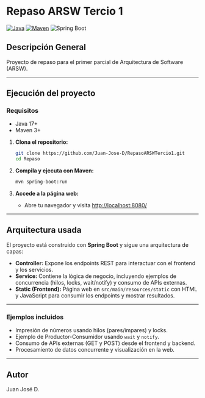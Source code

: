 
# Repaso ARSW Tercio 1

[![Java](https://img.shields.io/badge/Java-17%2B-blue.svg)](https://www.oracle.com/java/)
[![Maven](https://img.shields.io/badge/Maven-Build-brightgreen.svg)](https://maven.apache.org/)
![Spring Boot](https://img.shields.io/badge/Spring%20Boot-brightgreen.svg)

## Descripción General

Proyecto de repaso para el primer parcial de Arquitectura de Software (ARSW).

---


## Ejecución del proyecto

### Requisitos

- Java 17+
- Maven 3+

1. **Clona el repositorio:**
	```bash
	git clone https://github.com/Juan-Jose-D/RepasoARSWTercio1.git
	cd Repaso
	```

2. **Compila y ejecuta con Maven:**
	```bash
	mvn spring-boot:run
	```

3. **Accede a la página web:**
	- Abre tu navegador y visita [http://localhost:8080/](http://localhost:8080)

---


## Arquitectura usada

El proyecto está construido con **Spring Boot** y sigue una arquitectura de capas:

- **Controller:** Expone los endpoints REST para interactuar con el frontend y los servicios.
- **Service:** Contiene la lógica de negocio, incluyendo ejemplos de concurrencia (hilos, locks, wait/notify) y consumo de APIs externas.
- **Static (Frontend):** Página web en `src/main/resources/static` con HTML y JavaScript para consumir los endpoints y mostrar resultados.

---


### Ejemplos incluidos

- Impresión de números usando hilos (pares/impares) y locks.
- Ejemplo de Productor-Consumidor usando `wait` y `notify`.
- Consumo de APIs externas (GET y POST) desde el frontend y backend.
- Procesamiento de datos concurrente y visualización en la web.

---


## Autor

Juan José D.